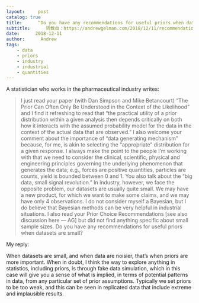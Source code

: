 ```yaml
---
layout:     post
catalog: true
title:      “Do you have any recommendations for useful priors when datasets are small?”
subtitle:      转载自：https://andrewgelman.com/2018/12/11/recommendations-useful-priors-datasets-small/
date:      2018-12-11
author:      Andrew
tags:
    - data
    - priors
    - industry
    - industrial
    - quantities
---
```





A statistician who works in the pharmaceutical industry writes:

> I just read your paper (with Dan Simpson and Mike Betancourt) “The Prior Can Often Only Be Understood in the Context of the Likelihood” and I find it refreshing to read that “the practical utility of a prior distribution within a given analysis then depends critically on both how it interacts with the assumed probability model for the data in the context of the actual data that are observed.” I also welcome your comment about the importance of “data generating mechanism” because, for me, is akin to selecting the “appropriate” distribution for a given response. I always make the point to the people I’m working with that we need to consider the clinical, scientific, physical and engineering principles governing the underlying phenomenon that generates the data; e.g., forces are positive quantities, particles are counts, yield is bounded between 0 and 1.
You also talk about the “big data, small signal revolution.” In industry, however, we face the opposite problem, our datasets are usually quite small. We may have a new product, for which we want to make some claims, and we may have only 4 observations. I do not consider myself a Bayesian, but I do believe that Bayesian methods can be very helpful in industrial situations. I also read your Prior Choice Recommendations [see also discussion here — AG] but did not find anything specific about small sample sizes. Do you have any recommendations for useful priors when datasets are small?

My reply:

When datasets are small, and when data are noisier, that’s when priors are more important. When in doubt, I think the way to explore anything in statistics, including priors, is through fake data simulation, which in this case will give you a sense of what is implied, in terms of potential patterns in data, from any particular set of prior assumptions. Typically we set priors to be too weak, and this can be seen in replicated data that include extreme and implausible results.



